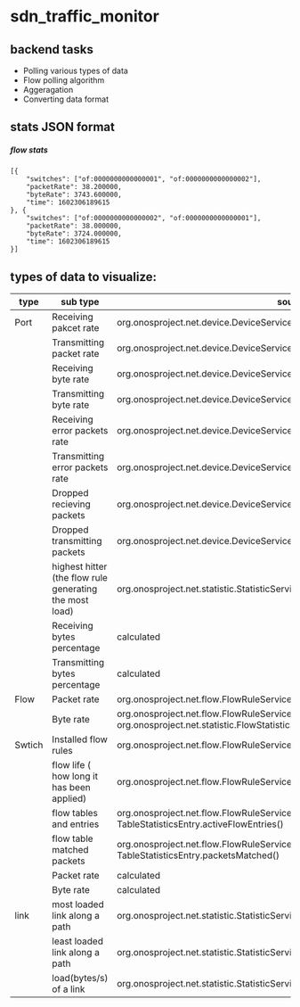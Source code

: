 # sdn_traffic_monitor

## backend tasks
* Polling various types of data
* Flow polling algorithm
* Aggeragation
* Converting data format

## stats JSON format

##### flow stats
```
[{
	"switches": ["of:0000000000000001", "of:0000000000000002"],
	"packetRate": 38.200000,
	"byteRate": 3743.600000,
	"time": 1602306189615
}, {
	"switches": ["of:0000000000000002", "of:0000000000000001"],
	"packetRate": 38.000000,
	"byteRate": 3724.000000,
	"time": 1602306189615
}]
```


## types of data to visualize:
| type |  sub type                |  source |
| ---- | ------------------------ | ------------------------------------------------------------ |
| Port | Receiving pakcet rate    |org.onosproject.net.device.DeviceService.getStatisticsForPort.packetsReceived()  |
|      | Transmitting packet rate |  org.onosproject.net.device.DeviceService.getStatisticsForPort.packetsSent()  |
|      | Receiving byte rate |   org.onosproject.net.device.DeviceService.getStatisticsForPort.bytesReceived()   |
|      | Transmitting byte rate  |  org.onosproject.net.device.DeviceService.getStatisticsForPort.bytesSent()   |
|      | Receiving error packets rate  |  org.onosproject.net.device.DeviceService.getStatisticsForPort.packetsRxErrors()   |
|      | Transmitting error packets rate  | org.onosproject.net.device.DeviceService.getStatisticsForPort.packetsTxErrors() |
|      | Dropped recieving packets | org.onosproject.net.device.DeviceService.getStatisticsForPort.packetsRxDropped() |
|      | Dropped transmitting packets | org.onosproject.net.device.DeviceService.getStatisticsForPort.packetsTxDropped() |
|      | highest hitter (the flow rule generating the most load) | org.onosproject.net.statistic.StatisticService.highestHitter() |
|      | Receiving bytes percentage |  calculated  |
|      | Transmitting bytes percentage | calculated |
| Flow | Packet rate | org.onosproject.net.flow.FlowRuleService.getFlowEntries(), FlowEntry.packets()|
|      | Byte rate | org.onosproject.net.flow.FlowRuleService.getFlowEntries(), FlowEntry.packets(), org.onosproject.net.statistic.FlowStatisticService.loadAllByType() |
|Swtich| Installed flow rules | org.onosproject.net.flow.FlowRuleService.getFlowEntries() | 
|      | flow life ( how long it has been applied) | org.onosproject.net.flow.FlowRuleService.getFlowEntries(), FlowEntry.life() |
|      | flow tables and entries    |org.onosproject.net.flow.FlowRuleService.getFlowTableStatistics(), TableStatisticsEntry.activeFlowEntries()|
|      | flow table matched packets |org.onosproject.net.flow.FlowRuleService.getFlowTableStatistics(), TableStatisticsEntry.packetsMatched() |
|      | Packet rate |calculated |
|      | Byte rate   |calculated |
| link | most loaded link along a path | org.onosproject.net.statistic.StatisticService.max() |
|      | least loaded link along a path | org.onosproject.net.statistic.StatisticService.min() |
|      | load(bytes/s) of a link | org.onosproject.net.statistic.StatisticService.load() |
